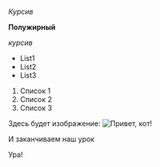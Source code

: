 
*Курсив*

**Полужирный**

_курсив_

* List1
* List2
* List3

1. Список 1
2. Список 2
3. Список 3

Здесь будет изображение:
![Привет, кот!](Kot.jpeg.crdownload)

И заканчиваем наш урок

Ура!